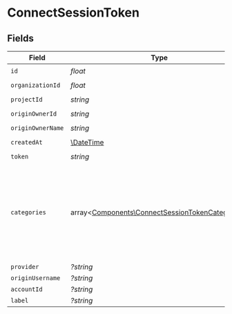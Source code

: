 # ConnectSessionToken


## Fields

| Field                                                                                                       | Type                                                                                                        | Required                                                                                                    | Description                                                                                                 | Example                                                                                                     |
| ----------------------------------------------------------------------------------------------------------- | ----------------------------------------------------------------------------------------------------------- | ----------------------------------------------------------------------------------------------------------- | ----------------------------------------------------------------------------------------------------------- | ----------------------------------------------------------------------------------------------------------- |
| `id`                                                                                                        | *float*                                                                                                     | :heavy_check_mark:                                                                                          | N/A                                                                                                         |                                                                                                             |
| `organizationId`                                                                                            | *float*                                                                                                     | :heavy_check_mark:                                                                                          | N/A                                                                                                         |                                                                                                             |
| `projectId`                                                                                                 | *string*                                                                                                    | :heavy_check_mark:                                                                                          | N/A                                                                                                         |                                                                                                             |
| `originOwnerId`                                                                                             | *string*                                                                                                    | :heavy_check_mark:                                                                                          | N/A                                                                                                         |                                                                                                             |
| `originOwnerName`                                                                                           | *string*                                                                                                    | :heavy_check_mark:                                                                                          | N/A                                                                                                         |                                                                                                             |
| `createdAt`                                                                                                 | [\DateTime](https://www.php.net/manual/en/class.datetime.php)                                               | :heavy_check_mark:                                                                                          | N/A                                                                                                         |                                                                                                             |
| `token`                                                                                                     | *string*                                                                                                    | :heavy_check_mark:                                                                                          | N/A                                                                                                         |                                                                                                             |
| `categories`                                                                                                | array<[Components\ConnectSessionTokenCategories](../../Models/Components/ConnectSessionTokenCategories.md)> | :heavy_minus_sign:                                                                                          | N/A                                                                                                         | [<br/>"ats",<br/>"hris",<br/>"hrisLegacy",<br/>"crm",<br/>"iam",<br/>"marketing",<br/>"lms",<br/>"stackOne",<br/>"fileStorage"<br/>] |
| `provider`                                                                                                  | *?string*                                                                                                   | :heavy_minus_sign:                                                                                          | N/A                                                                                                         |                                                                                                             |
| `originUsername`                                                                                            | *?string*                                                                                                   | :heavy_minus_sign:                                                                                          | N/A                                                                                                         |                                                                                                             |
| `accountId`                                                                                                 | *?string*                                                                                                   | :heavy_minus_sign:                                                                                          | N/A                                                                                                         |                                                                                                             |
| `label`                                                                                                     | *?string*                                                                                                   | :heavy_minus_sign:                                                                                          | N/A                                                                                                         |                                                                                                             |
